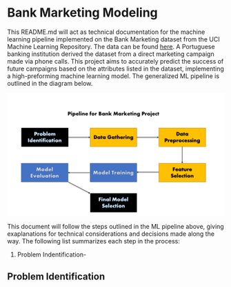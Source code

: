 # Bank Marketing Modeling

This README.md will act as technical documentation for the machine learning pipeline implemented on the Bank Marketing dataset from the UCI Machine Learning Repository. The data can be found [here](https://archive.ics.uci.edu/dataset/222/bank+marketing). A Portuguese banking institution derived the dataset from a direct marketing campaign made via phone calls. This project aims to accurately predict the success of future campaigns based on the attributes listed in the dataset, implementing a high-preforming machine learning model. The generalized ML pipeline is outlined in the diagram below.

![A generalized Machine Learning Pipeline for this project.](https://github.com/bigredbayes/BankMarketingModeling/blob/main/Bank_Marketing_Pipeline.png)

This document will follow the steps outlined in the ML pipeline above, giving exaplanations for technical considerations and decisions made along the way. The following list summarizes each step in the process:

1) Problem Indentification-

## Problem Identification
